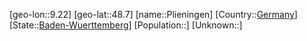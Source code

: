 ﻿---
location: [48.7,9.22]
type: City
tags:
- geo/City


SpocWebEntityId: 33409
isDeleted: false
confidential: public

---
[geo-lon::9.22]
[geo-lat::48.7]
[name::Plieningen]
[Country::[Germany](geo/Continent/Europe/Germany.md)]
[State::[Baden-Wuerttemberg](geo/Continent/Europe/Germany/Baden-Wuerttemberg.md)]
[Population::]
[Unknown::]

